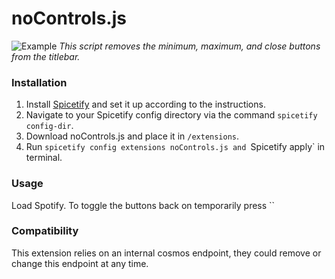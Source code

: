 # noControls.js

![Example](example.png)
_This script removes the minimum, maximum, and close buttons from the titlebar._

### Installation

1. Install [Spicetify](https://spicetify.app) and set it up according to the instructions.
2. Navigate to your Spicetify config directory via the command `spicetify config-dir`.
3. Download noControls.js and place it in `/extensions`.
4. Run `spicetify config extensions noControls.js and `Spicetify apply` in terminal.

### Usage

Load Spotify.
To toggle the buttons back on temporarily press ``

### Compatibility
This extension relies on an internal cosmos endpoint, they could remove or change this endpoint at any time.
